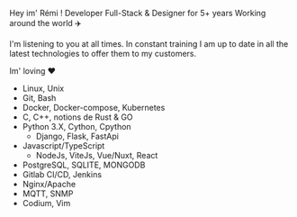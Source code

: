 Hey im' Rémi ! 
Developer Full-Stack & Designer for 5+ years  Working around the world :airplane:

I'm listening to you at all times. In constant training I am up to date in all the latest technologies to offer them to my customers.

Im' loving ❤️
- Linux, Unix
- Git, Bash
- Docker, Docker-compose, Kubernetes
- C, C++, notions de Rust & GO
- Python 3.X, Cython, Cpython
  - Django, Flask, FastApi
- Javascript/TypeScript
  - NodeJs, ViteJs, Vue/Nuxt, React
- PostgreSQL, SQLITE, MONGODB
- Gitlab CI/CD, Jenkins
- Nginx/Apache
- MQTT, SNMP
- Codium, Vim
